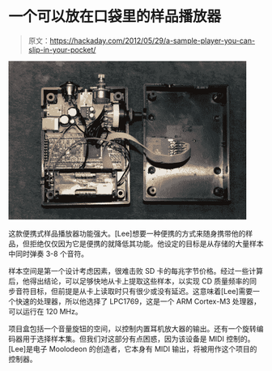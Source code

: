 # 一个可以放在口袋里的样品播放器

> 原文：<https://hackaday.com/2012/05/29/a-sample-player-you-can-slip-in-your-pocket/>

![](img/9ff2fc6a40fa6f5350fb01d9386bb316.png "sample-player-you-can-slip-in-your-pocket")

这款便携式样品播放器功能强大。[Lee]想要一种便携的方式来随身携带他的样品，但拒绝仅仅因为它是便携的就降低其功能。他设定的目标是从存储的大量样本中同时弹奏 3-8 个音符。

样本空间是第一个设计考虑因素，很难击败 SD 卡的每兆字节价格。经过一些计算后，他得出结论，可以足够快地从卡上提取这些样本，以实现 CD 质量频率的同步音符目标，但前提是从卡上读取时只有很少或没有延迟。这意味着[Lee]需要一个快速的处理器，所以他选择了 LPC1769，这是一个 ARM Cortex-M3 处理器，可以运行在 120 MHz。

项目盒包括一个音量旋钮的空间，以控制内置耳机放大器的输出。还有一个旋转编码器用于选择样本集。但我们对这部分有点困惑，因为该设备是 MIDI 控制的。[Lee]是电子 Moolodeon 的创造者，它本身有 MIDI 输出，将被用作这个项目的控制器。